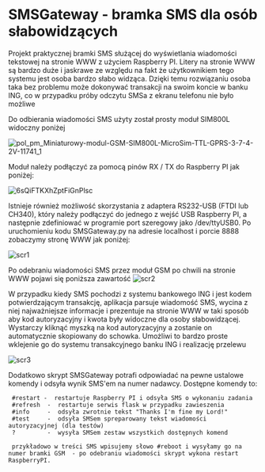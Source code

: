 # SMSGateway - bramka SMS dla osób słabowidzących 
Projekt praktycznej bramki SMS służącej do wyświetlania wiadomości tekstowej na stronie WWW z użyciem Raspberry PI. Litery na stronie WWW są bardzo duże i jaskrawe ze względu na fakt że użytkownikiem tego systemu jest osoba bardzo słabo widząca. Dzięki temu rozwiązaniu osoba taka bez problemu może dokonywać transakcji na swoim koncie w banku ING, co w przypadku próby odczytu SMSa z ekranu telefonu nie było możliwe


  Do odbierania wiadomości SMS użyty został prosty moduł SIM800L widoczny poniżej 

![pol_pm_Miniaturowy-modul-GSM-SIM800L-MicroSim-TTL-GPRS-3-7-4-2V-11741_1](https://user-images.githubusercontent.com/17962241/168175874-df096f65-bb62-4700-a094-928223b65f3b.jpg)

  Moduł należy podłączyć za pomocą pinów RX / TX do Raspberry PI jak poniżej:
  
  


![6sQiFTKXhZptFiGnPlsc](https://user-images.githubusercontent.com/17962241/168176563-74a9d0e2-78fa-49c9-9df6-fb2d433c6efc.png)

Istnieje również możliwość skorzystania z adaptera RS232-USB (FTDI lub CH340), który należy podłączyć do jednego z wejść USB Raspberry PI, a następnie zdefiniować w programie port szeregowy jako /dev/ttyUSB0. Po uruchomieniu kodu SMSGateway.py na adresie localhost i porcie 8888 zobaczymy stronę WWW jak poniżej:

![scr1](https://user-images.githubusercontent.com/17962241/168176842-710fc101-33a2-46a8-9165-85e40a2a2ac1.jpg)

Po odebraniu wiadomości SMS przez moduł GSM po chwili na stronie WWW pojawi się poniższa zawartość
![scr2](https://user-images.githubusercontent.com/17962241/168177478-78d1742b-3e03-415f-8425-260f89e6c052.jpg)

W przypadku kiedy SMS pochodzi z systemu bankowego ING i jest kodem potwierdzającym transakcję, aplikacja parsuje wiadomość SMS, wycina z niej najważniejsze informacje i prezentuje na stronie WWW w taki sposób aby kod autoryzacyjny i kwota były widoczne dla osoby słabowidzącej. Wystarczy kliknąć myszką na kod autoryzacyjny a zostanie on automatycznie skopiowany do schowka. Umożliwi to bardzo proste wklejenie go do systemu transakcyjnego banku ING i realizację przelewu

![scr3](https://user-images.githubusercontent.com/17962241/168178077-479bf655-854d-4a6e-8ec9-75417eccb832.jpg)

Dodatkowo skrypt SMSGateway potrafi odpowiadać na pewne ustalowe komendy i odsyła wynik SMS'em na numer nadawcy. Dostępne komendy to:

     #restart -  restartuje Raspberry PI i odsyła SMS o wykonaniu zadania
     #refresh  -  restartuje serwis flask w przypadku zawieszenia
     #info     -  odsyła zwrotnie tekst "Thanks I'm fine my Lord!"
     #test     -  odsyła SMSem spreparowany tekst wiadomości autoryzacyjnej (dla testów)
     ?         -  wysyła SMSem zestaw wszystkich dostępnych komend
     
     przykładowo w treści SMS wpisujemy słowo #reboot i wysyłamy go na numer bramki GSM  - po odebraniu wiadomości skrypt wykona restart RaspberryPI.
   
   
    
